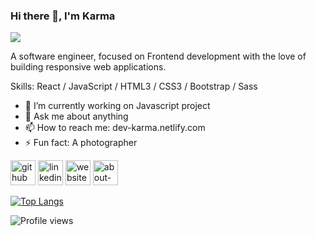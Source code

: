 ### Hi there 👋, I'm Karma
![](https://cdn.dribbble.com/users/2131993/screenshots/4948736/thoughtworks-gif_dribbble.gif)

A software engineer, focused on Frontend development with the love of building responsive web applications.

Skills: React / JavaScript  / HTML3 / CSS3 / Bootstrap / Sass

- 🔭 I’m currently working on Javascript project 
- 💬 Ask me about anything 
- 📫 How to reach me: dev-karma.netlify.com 
- ⚡ Fun fact: A photographer 


[<img src='https://cdn.jsdelivr.net/npm/simple-icons@3.0.1/icons/github.svg' alt='github' height='40'>](https://github.com/coderkarma)  [<img src='https://cdn.jsdelivr.net/npm/simple-icons@3.0.1/icons/linkedin.svg' alt='linkedin' height='40'>](https://www.linkedin.com/in/https://www.linkedin.com/in/karma-drukpa//)  [<img src='https://cdn.jsdelivr.net/npm/simple-icons@3.0.1/icons/icloud.svg' alt='website' height='40'>](http://dev-karma.netlify.com/)  [<img src='https://cdn.jsdelivr.net/npm/simple-icons@3.0.1/icons/about-dot-me.svg' alt='about-dot-me' height='40'>](http://dev-karma.netlify.com/)  

[![Top Langs](https://github-readme-stats.vercel.app/api/top-langs/?username=coderkarma)](https://github.com/anuraghazra/github-readme-stats)

![Profile views](https://gpvc.arturio.dev/coderkarma)  
